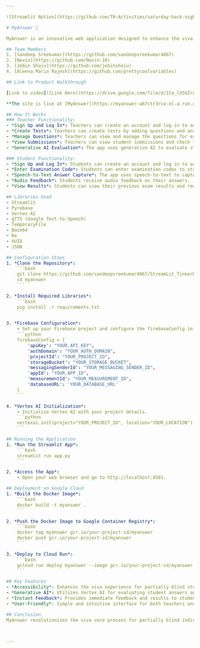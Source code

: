 ```yaml
---

![Streamlit Notion](https://github.com/TH-Activities/saturday-hack-night-template/assets/117498997/e8052bb6-ad89-48c3-b6e9-124f94c1cd01)

# MyAnswer 🎤

MyAnswer is an innovative web application designed to enhance the viva voce experience for partially blind individuals. Leveraging the power of Vertex AI and generative AI, this app provides a seamless and effective platform for remote examinations and assessments. Teachers can create and manage tests, while students can participate in exams and receive instant feedback through audio and text.

## Team Members
1. [Sandeep Sreekumar](https://github.com/sandeepsreekumar4067)
2. [Nevin](https://github.com/Nevin-10)
3. [Jebin Shaju](https://github.com/jebinshaju)
4. [Aleena Maria Rajesh](https://github.com/prettycoolvariables)

## Link to Product Walkthrough

[Link to video]([Link Here](https://drive.google.com/file/d/1Cw_lX5GIrAEY6QdPkGhvUGthMxq8crkR/view?usp=sharing))

**The site is live at [MyAnswer](https://myanswer-w67ctr3rca-el.a.run.app).**

## How It Works
### Teacher Functionality:
- *Sign Up and Log In*: Teachers can create an account and log in to access the dashboard.
- *Create Tests*: Teachers can create tests by adding questions and answers.
- *Manage Questions*: Teachers can view and manage the questions for each test.
- *View Submissions*: Teachers can view student submissions and check their marks.
- *Generative AI Evaluation*: The app uses generative AI to evaluate student answers and provide detailed feedback.

### Student Functionality:
- *Sign Up and Log In*: Students can create an account and log in to access the dashboard.
- *Enter Examination Code*: Students can enter examination codes to start their exams.
- *Speech-to-Text Answer Capture*: The app uses speech-to-text to capture student answers.
- *Audio Feedback*: Students receive audio feedback on their answers.
- *View Results*: Students can view their previous exam results and receive instant feedback.

## Libraries Used
- Streamlit
- Pyrebase
- Vertex AI
- gTTS (Google Text-to-Speech)
- TemporaryFile
- Base64
- Re
- UUID
- JSON

## Configuration Steps
1. *Clone the Repository*:
    ```bash
    git clone https://github.com/sandeepsreekumar4067/StreamLit_Tinkerhub_2024
    cd myanswer
    ```

2. *Install Required Libraries*:
    ```bash
    pip install -r requirements.txt
    ```

3. *Firebase Configuration*:
    - Set up your Firebase project and configure the firebaseConfig in the app code.
    ```python
    firebaseConfig = {
        'apiKey': "YOUR_API_KEY",
        'authDomain': "YOUR_AUTH_DOMAIN",
        'projectId': "YOUR_PROJECT_ID",
        'storageBucket': "YOUR_STORAGE_BUCKET",
        'messagingSenderId': "YOUR_MESSAGING_SENDER_ID",
        'appId': "YOUR_APP_ID",
        'measurementId': "YOUR_MEASUREMENT_ID",
        'databaseURL': 'YOUR_DATABASE_URL'
    }
    ```

4. *Vertex AI Initialization*:
    - Initialize Vertex AI with your project details.
    ```python
    vertexai.init(project="YOUR_PROJECT_ID", location="YOUR_LOCATION")
    ```

## Running the Application
1. *Run the Streamlit App*:
    ```bash
    streamlit run app.py
    ```

2. *Access the App*:
    - Open your web browser and go to http://localhost:8501.

## Deployment on Google Cloud
1. *Build the Docker Image*:
    ```bash
    docker build -t myanswer .
    ```

2. *Push the Docker Image to Google Container Registry*:
    ```bash
    docker tag myanswer gcr.io/your-project-id/myanswer
    docker push gcr.io/your-project-id/myanswer
    ```

3. *Deploy to Cloud Run*:
    ```bash
    gcloud run deploy myanswer --image gcr.io/your-project-id/myanswer --platform managed
    ```

## Key Features
- *Accessibility*: Enhances the viva experience for partially blind students with audio-based interactions.
- *Generative AI*: Utilizes Vertex AI for evaluating student answers and generating detailed, explanatory feedback.
- *Instant Feedback*: Provides immediate feedback and results to students, making the learning process more efficient.
- *User-Friendly*: Simple and intuitive interface for both teachers and students, ensuring a seamless user experience.

## Conclusion
MyAnswer revolutionizes the viva voce process for partially blind individuals by integrating advanced AI technologies to create an inclusive, effective, and user-friendly examination platform. Join us in making education more accessible and engaging for everyone.



---
```

